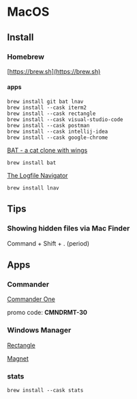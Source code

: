 # MacOS

## Install

### Homebrew

[https://brew.sh](https://brew.sh)

#### apps

```
brew install git bat lnav
brew install --cask iterm2
brew install --cask rectangle
brew install --cask visual-studio-code
brew install --cask postman
brew install --cask intellij-idea
brew install --cask google-chrome
```

[BAT - a cat clone with wings](https://github.com/sharkdp/bat)
```
brew install bat
```

[The Logfile Navigator](https://lnav.org/)
```
brew install lnav
```

## Tips

### Showing hidden files via Mac Finder

Command + Shift + . (period) 

## Apps

### Commander

[Commander One](https://mac.eltima.com/commander-one-purchase.html)

promo code: **CMNDRMT-30**

### Windows Manager

[Rectangle](https://rectangleapp.com/)

[Magnet](https://apps.apple.com/us/app/magnet/id441258766?mt=12)

### stats


```
brew install --cask stats
```
